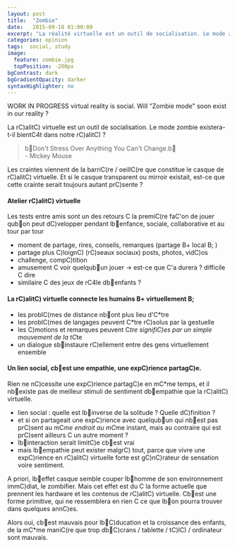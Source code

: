 ```yaml
---
layout: post
title:  "Zombie"
date:   2015-09-18 01:00:00
excerpt: "La réalité virtuelle est un outil de socialisation. Le mode zombie existera-t-il bientôt dans notre réalité ?..."
categories: opinion
tags:  social, study
image:
  feature: zombie.jpg
  topPosition: -200px
bgContrast: dark
bgGradientOpacity: darker
syntaxHighlighter: no
---
```


WORK IN PROGRESS
virtual reality is social. Will "Zombie mode" soon exist in our reality ?

La rC)alitC) virtuelle est un outil de socialisation. Le mode zombie existera-t-il bientC4t dans notre rC)alitC) ?


<blockquote class="largeQuote">b Don't Stress Over Anything You Can't Change.b  </br>- Mickey Mouse</blockquote>

Les craintes viennent de la barriC(re / oeillC(re que constitue le casque de rC)alitC) virtuelle. Et si le casque transparent ou mirroir existait, est-ce que cette crainte serait toujours autant prC)sente ? 

#### Atelier rC)alitC) virtuelle
Les tests entre amis sont un des retours C  la premiC(re faC'on de jouer qub on peut dC)velopper pendant lb enfance, sociale, collaborative et au tour par tour

- moment de partage, rires, conseils, remarques (partage B+ local B; )
- partage plus C)loignC) (rC)seaux sociaux) posts, photos, vidC)os
- challenge, compC)tition
- amusement C  voir quelqub un jouer -> est-ce que C'a durera ? difficile C  dire
- similaire C  des jeux de rC4le db enfants ?

#### La rC)alitC) virtuelle connecte les humains B+ virtuellement B;

- les problC(mes de distance nb ont plus lieu d'C*tre
- les problC(mes de langages peuvent C*tre rC)solus par la gestuelle
- les C)motions et remarques peuvent C*tre signifiC)es par un simple mouvement de la tC*te
- un dialogue sb instaure rC)ellement entre des gens virtuellement ensemble

#### Un lien social, cb est une empathie, une expC)rience partagC)e. 

Rien ne nC)cessite une expC)rience partagC)e en mC*me temps, et il nb existe pas de meilleur stimuli de sentiment db empathie que la rC)alitC) virtuelle.

- lien social : quelle est lb inverse de la solitude ? Quelle dC)finition ?
- et si on partageait une expC)rience avec quelqub un qui nb est pas prC)sent au mC*me endroit au mC*me instant, mais au contraire qui est prC)sent ailleurs C  un autre moment ?
- lb interaction serait limitC)e cb est vrai
- mais lb empathie peut exister malgrC) tout, parce que vivre une expC)rience en rC)alitC) virtuelle forte est gC)nC)rateur de sensation voire sentiment.

A priori, lb effet casque semble couper lb homme de son environnement immC)diat, le zombifier. Mais cet effet est du C  la forme actuelle que prennent les hardware et les contenus de rC)alitC) virtuelle. Cb est une forme primitive, qui ne ressemblera en rien C  ce que lb on pourra trouver dans quelques annC)es. 

Alors oui, cb est mauvais pour lb C)ducation et la croissance des enfants, de la mC*me maniC(re que trop db C)crans / tablette / tC)lC) / ordinateur sont mauvais.